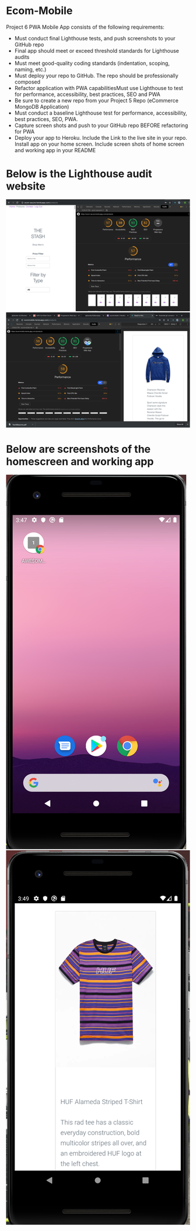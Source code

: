 # Ecom-Mobile
Project 6 PWA Mobile App consists of the following requirements:

- Must conduct final Lighthouse tests, and push screenshots to your GitHub repo
- Final app should meet or exceed threshold standards for Lighthouse audits
- Must meet good-quality coding standards (indentation, scoping, naming, etc.)
- Must deploy your repo to GitHub. The repo should be professionally composed
- Refactor application with PWA capabilitiesMust use Lighthouse to test for performance, accessibility, best practices, SEO and PWA
- Be sure to create a new repo from your Project 5 Repo (eCommerce MongoDB Application)
- Must conduct a baseline Lighthouse test for performance, accessibility, best practices, SEO, PWA. 
- Capture screen shots and push to your GitHub repo BEFORE refactoring for PWA
- Deploy your app to Heroku. Include the Link to the live site in your repo. Install app on your home screen. Include screen shots of home screen and working app in your README

# Below is the Lighthouse audit website 
![alt text](pwa.png)
![alt text](pwa2.png)

# Below are screenshots of the homescreen and working app
![alt text](homescreen.png)
![alt text](productpage.png)

